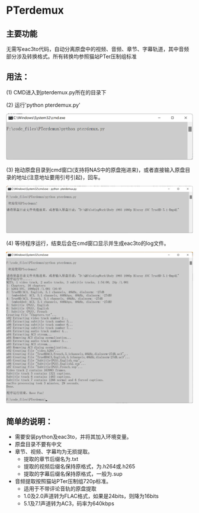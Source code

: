 # PTerdemux

## 主要功能

无需写eac3to代码，自动分离原盘中的视频、音频、章节、字幕轨道，其中音频部分涉及转换格式。所有转换均参照猫站PTer压制组标准

## 用法：

(1) CMD进入到pterdemux.py所在的目录下

(2) 运行'python pterdemux.py'

![1](assets/1.png)

(3) 拖动原盘目录到cmd窗口(支持将NAS中的原盘拖进来)，或者直接输入原盘目录的地址(注意地址要用引号引起)，回车。

![2](assets/2.png)

(4) 等待程序运行，结束后会在cmd窗口显示并生成eac3to的log文件。

![3](assets/3.png)


## 简单的说明：

* 需要安装python及eac3to，并将其加入环境变量。
* 原盘目录不要有中文
* 章节、视频、字幕均为无损提取。
  * 提取的章节后缀名为.txt
  * 提取的视频后缀名保持原格式，为.h264或.h265
  * 提取的字幕后缀名保持原格式，一般为.sup
* 音频提取按照猫站PTer压制组720p标准。
  * 适用于不带评论音轨的原盘提取
  * 1.0及2.0声道转为FLAC格式，如果是24bits，则降为16bits
  * 5.1及7.1声道转为AC3，码率为640kbps
